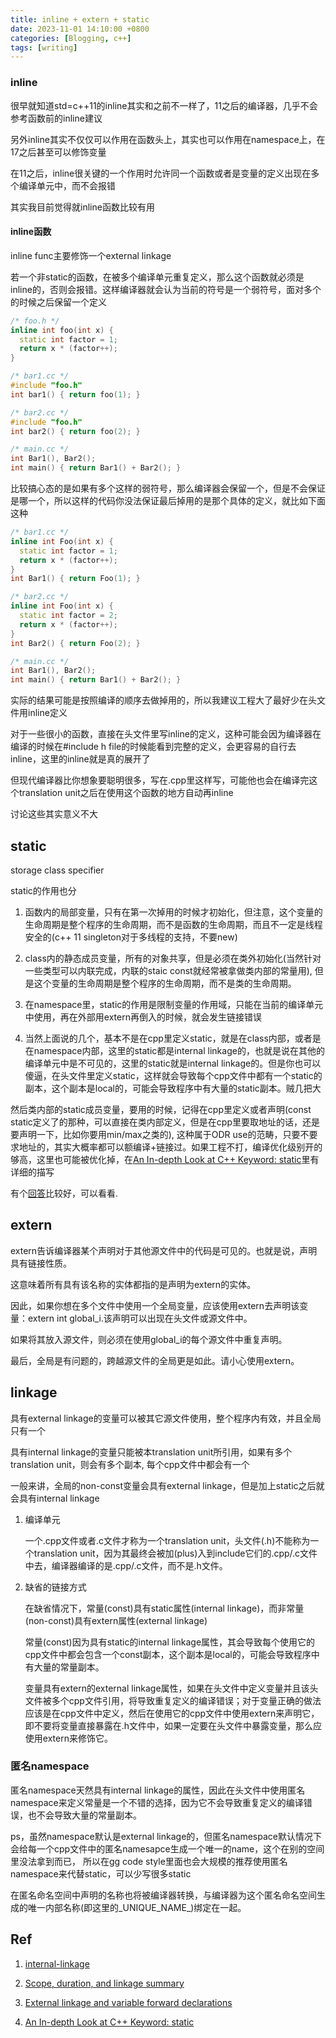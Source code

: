 ```yaml
---
title: inline + extern + static
date: 2023-11-01 14:10:00 +0800
categories: [Blogging, c++]
tags: [writing]
---
```


### inline

很早就知道std=c++11的inline其实和之前不一样了，11之后的编译器，几乎不会参考函数前的inline建议

另外inline其实不仅仅可以作用在函数头上，其实也可以作用在namespace上，在17之后甚至可以修饰变量

在11之后，inline很关键的一个作用时允许同一个函数或者是变量的定义出现在多个编译单元中，而不会报错

其实我目前觉得就inline函数比较有用

#### inline函数

inline func主要修饰一个external linkage

若一个非static的函数，在被多个编译单元重复定义，那么这个函数就必须是inline的，否则会报错。这样编译器就会认为当前的符号是一个弱符号，面对多个的时候之后保留一个定义


```cpp
/* foo.h */
inline int foo(int x) {
  static int factor = 1;
  return x * (factor++);
}

/* bar1.cc */
#include "foo.h"
int bar1() { return foo(1); }

/* bar2.cc */
#include "foo.h"
int bar2() { return foo(2); }

/* main.cc */
int Bar1(), Bar2();
int main() { return Bar1() + Bar2(); }
```

比较搞心态的是如果有多个这样的弱符号，那么编译器会保留一个，但是不会保证是哪一个，所以这样的代码你没法保证最后掉用的是那个具体的定义，就比如下面这种

```cpp
/* bar1.cc */
inline int Foo(int x) {
  static int factor = 1;
  return x * (factor++);
}
int Bar1() { return Foo(1); }

/* bar2.cc */
inline int Foo(int x) {
  static int factor = 2;
  return x * (factor++);
}
int Bar2() { return Foo(2); }

/* main.cc */
int Bar1(), Bar2();
int main() { return Bar1() + Bar2(); }
```

实际的结果可能是按照编译的顺序去做掉用的，所以我建议工程大了最好少在头文件用inline定义

对于一些很小的函数，直接在头文件里写inline的定义，这种可能会因为编译器在编译的时候在#include h file的时候能看到完整的定义，会更容易的自行去inline，这里的inline就是真的展开了

但现代编译器比你想象要聪明很多，写在.cpp里这样写，可能他也会在编译完这个translation unit之后在使用这个函数的地方自动再inline

讨论这些其实意义不大

## static

storage class specifier

static的作用也分

1. 函数内的局部变量，只有在第一次掉用的时候才初始化，但注意，这个变量的生命周期是整个程序的生命周期，而不是函数的生命周期，而且不一定是线程安全的(c++ 11 singleton对于多线程的支持，不要new)

2. class内的静态成员变量，所有的对象共享，但是必须在类外初始化(当然针对一些类型可以内联完成，内联的staic const就经常被拿做类内部的常量用), 但是这个变量的生命周期是整个程序的生命周期，而不是类的生命周期。

3. 在namespace里，static的作用是限制变量的作用域，只能在当前的编译单元中使用，再在外部用extern再倒入的时候，就会发生链接错误

4. 当然上面说的几个，基本不是在cpp里定义static，就是在class内部，或者是在namespace内部，这里的static都是internal linkage的，也就是说在其他的编译单元中是不可见的，这里的static就是internal linkage的。但是你也可以傻逼，在头文件里定义static，这样就会导致每个cpp文件中都有一个static的副本，这个副本是local的，可能会导致程序中有大量的static副本。贼几把大

然后类内部的static成员变量，要用的时候，记得在cpp里定义或者声明(const static定义了的那种，可以直接在类内部定义，但是在cpp里要取地址的话，还是要声明一下，比如你要用min/max之类的), 这种属于ODR use的范畴，只要不要求地址的，其实大概率都可以额编译+链接过。如果工程不打，编译优化级别开的够高，这里也可能被优化掉，在[An In-depth Look at C++ Keyword: static](https://mp.weixin.qq.com/s?__biz=MzUxOTQ4NjIzNw==&mid=2247488215&idx=1&sn=4aa9df0a34e701f37ab0234f489f2db9&chksm=f9f9bca5ce8e35b3500fe7995b31ec5b5b925187760c6e3cd17a9008b96e85b1f7aefe6c0812&cur_album_id=2980489080029511688&scene=189#wechat_redirect)里有详细的描写

有个[回答](https://stackoverflow.com/questions/3698043/in-header-files-what-is-the-difference-between-a-static-global-variable-and-a-s)比较好，可以看看.

## extern

extern告诉编译器某个声明对于其他源文件中的代码是可见的。也就是说，声明具有链接性质。

这意味着所有具有该名称的实体都指的是声明为extern的实体。

因此，如果你想在多个文件中使用一个全局变量，应该使用extern去声明该变量：extern int global_i.该声明可以出现在头文件或源文件中。

如果将其放入源文件，则必须在使用global_i的每个源文件中重复声明。

最后，全局是有问题的，跨越源文件的全局更是如此。请小心使用extern。

## linkage

具有external linkage的变量可以被其它源文件使用，整个程序内有效，并且全局只有一个

具有internal linkage的变量只能被本translation unit所引用，如果有多个translation unit，则会有多个副本, 每个cpp文件中都会有一个

一般来讲，全局的non-const变量会具有external linkage，但是加上static之后就会具有internal linkage

1. 编译单元
  
    一个.cpp文件或者.c文件才称为一个translation unit，头文件(.h)不能称为一个translation unit，因为其最终会被加(plus)入到include它们的.cpp/.c文件中去，编译器编译的是.cpp/.c文件，而不是.h文件。

2. 缺省的链接方式
    
      在缺省情况下，常量(const)具有static属性(internal linkage)，而非常量(non-const)具有extern属性(external linkage)

      常量(const)因为具有static的internal linkage属性，其会导致每个使用它的cpp文件中都会包含一个const副本，这个副本是local的，可能会导致程序中有大量的常量副本。

      变量具有extern的external linkage属性，如果在头文件中定义变量并且该头文件被多个cpp文件引用，将导致重复定义的编译错误；对于变量正确的做法应该是在cpp文件中定义，然后在使用它的cpp文件中使用extern来声明它，即不要将变量直接暴露在.h文件中，如果一定要在头文件中暴露变量，那么应使用extern来修饰它。


### 匿名namespace

匿名namespace天然具有internal linkage的属性，因此在头文件中使用匿名namespace来定义常量是一个不错的选择，因为它不会导致重复定义的编译错误，也不会导致大量的常量副本。

ps，虽然namespace默认是external linkage的，但匿名namespace默认情况下会给每一个cpp文件中的匿名namesapce生成一个唯一的name，这个在别的空间里没法拿到而已， 所以在gg code style里面也会大规模的推荐使用匿名namespace来代替static，可以少写很多static

在匿名命名空间中声明的名称也将被编译器转换，与编译器为这个匿名命名空间生成的唯一内部名称(即这里的_UNIQUE_NAME_)绑定在一起。

## Ref

1. [internal-linkage](https://www.learncpp.com/cpp-tutorial/internal-linkage/)

2. [Scope, duration, and linkage summary](https://www.learncpp.com/cpp-tutorial/scope-duration-and-linkage-summary/)

3. [External linkage and variable forward declarations](https://www.learncpp.com/cpp-tutorial/external-linkage-and-variable-forward-declarations/)

4. [An In-depth Look at C++ Keyword: static](https://mp.weixin.qq.com/s?__biz=MzUxOTQ4NjIzNw==&mid=2247488215&idx=1&sn=4aa9df0a34e701f37ab0234f489f2db9&chksm=f9f9bca5ce8e35b3500fe7995b31ec5b5b925187760c6e3cd17a9008b96e85b1f7aefe6c0812&cur_album_id=2980489080029511688&scene=189#wechat_redirect)
